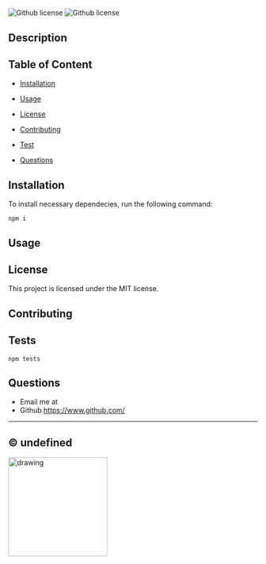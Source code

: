 
  # 
  ![Github license](https://img.shields.io/badge/License-MIT-brightgreen)
  ![Github license](https://img.shields.io/badge/License-MIT-brightgreen)
  
  ## Description
  
  
  
  ## Table of Content
  
  * [Installation](#installation)
  
  * [Usage](#usage)
  
  * [License](#license)
  
  * [Contributing](#contributing)
  
  * [Test](#tests)
  
  * [Questions](#questions)
  
  ## Installation
  
  To install necessary dependecies, run the following command: 
  
  ```
  npm i
  ```
  
  ## Usage
  
  
  
  ## License
  
  This project is licensed under the MIT license.
  
  ## Contributing
  
  
  
  ## Tests
  ```
  npm tests
  ```
  ## Questions
  
  - Email me at 
  - Github https://www.github.com/

---
© undefined 
--
<img src="https://avatars.githubusercontent.com/" alt="drawing" height="200" width="200"/>

  